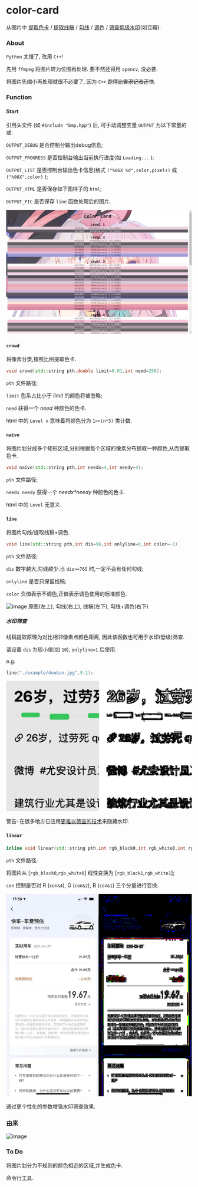 # color-card

从图片中
[提取色卡](#crowd) /
[提取线稿](#line) /
[勾线](#line) /
[调色](#line) /
[筛查低级水印](#水印筛查)(如豆瓣).

### About

`Python` 太慢了, 改用 `C++`!

先用 `ffmpeg` 将图片转为位图再处理.
要不然还得用 `opencv`, 没必要.

将图片先缩小再处理就很不必要了, 因为 `C++` 跑得~~比香港记者还~~快.

### Function

#### Start

引用头文件 (如 `#include "bmp.hpp"`) 后, 可手动调整变量 `OUTPUT` 为以下常量的或:

`OUTPUT_DEBUG` 是否控制台输出debug信息;

`OUTPUT_PROGRESS` 是否控制台输出当前执行进度(如 `Loading...` );

`OUTPUT_LIST` 是否控制台输出色卡信息(格式 `("%06X %d",color,pixels)` 或 `("%06X",color)` );

`OUTPUT_HTML` 是否保存如下图样子的 `html`;

`OUTPUT_PIC` 是否保存 `line` 函数处理后的图片.

![image](./log/p1)

#### `crowd`

将像素分类,按照比例提取色卡.

```cpp
void crowd(std::string pth,double limit=0.01,int need=256);
```

`pth` 文件路径;

`limit` 色系占比小于 *limit* 的颜色将被忽略;

`need` 获得一个 *need* 种颜色的色卡.

html 中的 `Level n` 意味着将颜色分为 `1<<(n*3)` 类计数.

#### `naive`

将图片划分成多个矩形区域,分别根据每个区域的像素分布提取一种颜色,从而提取色卡.

```cpp
void naive(std::string pth,int needx=4,int needy=4);
```

`pth` 文件路径;

`needx needy` 获得一个 *needx\*needy* 种颜色的色卡.

html 中的 `Level` 无意义.

#### `line`

将图片勾线/提取线稿+调色.

```cpp
void line(std::string pth,int dis=96,int onlyline=0,int color=-1)
```

`pth` 文件路径;

`dis` 数字越大,勾线越少.当 `dis>=765` 时,一定不会有任何勾线;

`onlyline` 是否只保留线稿;

`color` 负值表示不调色,正值表示调色使用的标准颜色.

![image](./log/p2)
原图(左上), 勾线(右上), 线稿(左下), 勾线+调色(右下)

##### 水印筛查

线稿提取原理为对比相邻像素点颜色距离, 因此该函数也可用于水印(低级)筛查.


请设置 `dis` 为较小值(如 `10`), `onlyline=1` 后使用.

e.g.
```cpp
line("./example/douban.jpg",9,1);
```

![image](./log/p4)

警告: 在很多地方已应用[更难以筛查的技术](https://www.zhihu.com/question/50735753)来隐藏水印.

#### `linear`

```cpp
inline void linear(std::string pth,int rgb_black0,int rgb_white0,int rgb_black1,int rgb_white1,int con=0b111)
```

`pth` 文件路径;

将图片从 [`rgb_black0`,`rgb_white0`] 线性变换为 [`rgb_black1`,`rgb_white1`];

`con` 控制是否对 R (`con&4`), G (`con&2`), B (`con&1`) 三个分量进行变换.

![image](./log/p5)

通过更个性化的参数增强水印筛查效果.

### 由来

![image](./log/p0)

### To Do

将图片划分为不规则的颜色相近的区域,并生成色卡.

命令行工具.

